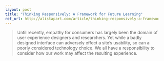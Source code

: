 ```yaml
---
layout: post
title: "Thinking Responsively: A Framework for Future Learning"
ref_url: http://alistapart.com/article/thinking-responsively-a-framework-for-future-learning
---
```


> Until recently, empathy for consumers has largely been the domain of user experience designers and researchers. Yet while a badly designed interface can adversely effect a site’s usability, so can a poorly considered technology choice. We all have a responsibility to consider how our work may affect the resulting experience.
